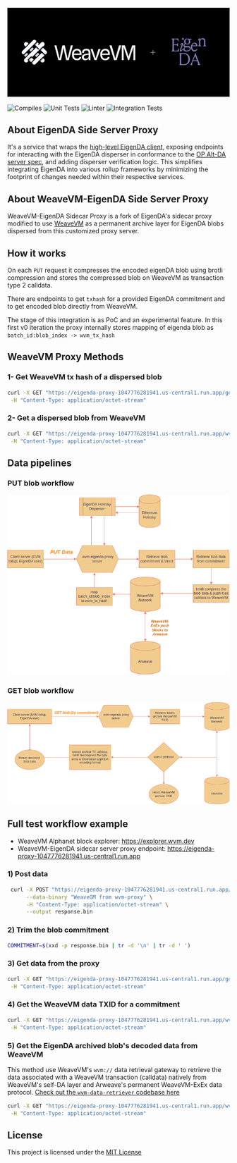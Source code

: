 <p align="center">
  <a href="https://wvm.dev">
    <img src="./media/banner.png">
  </a>
</p>

![Compiles](https://github.com/Layr-Labs/eigenda-proxy/actions/workflows/build.yml/badge.svg)
![Unit Tests](https://github.com/Layr-Labs/eigenda-proxy/actions/workflows/unit-tests.yml/badge.svg)
![Linter](https://github.com/Layr-Labs/eigenda-proxy/actions/workflows/lint.yml/badge.svg)
![Integration Tests](https://github.com/Layr-Labs/eigenda-proxy/actions/workflows/holesky-test.yml/badge.svg)

## About EigenDA Side Server Proxy
It's a service that wraps the [high-level EigenDA client](https://github.com/Layr-Labs/eigenda/blob/master/api/clients/eigenda_client.go), exposing endpoints for interacting with the EigenDA disperser in conformance to the [OP Alt-DA server spec](https://specs.optimism.io/experimental/alt-da.html), and adding disperser verification logic. This simplifies integrating EigenDA into various rollup frameworks by minimizing the footprint of changes needed within their respective services.

## About WeaveVM-EigenDA Side Server Proxy
WeaveVM-EigenDA Sidecar Proxy is a fork of EigenDA's sidecar proxy modified to use [WeaveVM](https://wvm.dev) as a permanent archive layer for EigenDA blobs dispersed from this customized proxy server.

## How it works
On each `PUT` request it compresses the encoded eigenDA blob using brotli compression and stores the compressed blob on WeaveVM as transaction type 2 calldata.

There are endpoints to get `txhash` for a provided EigenDA commitment and to get encoded blob directly from WeaveVM.

The stage of this integration is as PoC and an experimental feature. In this first v0 iteration the proxy internally stores mapping of eigenda blob as `batch_id:blob_index -> wvm_tx_hash`

## WeaveVM Proxy Methods

### 1- Get WeaveVM tx hash of a dispersed blob

```bash
curl -X GET "https://eigenda-proxy-1047776281941.us-central1.run.app/get/0x$COMMITMENT?commitment_mode=simple" \
 -H "Content-Type: application/octet-stream"
```

### 2- Get a dispersed blob from WeaveVM

```bash
curl -X GET "https://eigenda-proxy-1047776281941.us-central1.run.app/wvm/get/0x$COMMITMENT?commitment_mode=simple" \
 -H "Content-Type: application/octet-stream"
```

## Data pipelines

### PUT blob workflow
![](./media/put-workflow.png)

### GET blob workflow
![](./media/get-workflow.png)

## Full test workflow example

- WeaveVM Alphanet block explorer: https://explorer.wvm.dev
- WeaveVM-EigenDA sidecar server proxy endpoint: https://eigenda-proxy-1047776281941.us-central1.run.app

### 1) Post data 

```bash
 curl -X POST "https://eigenda-proxy-1047776281941.us-central1.run.app/put/?commitment_mode=simple" \
      --data-binary "WeaveGM from wvm-proxy" \
      -H "Content-Type: application/octet-stream" \
      --output response.bin
```
### 2) Trim the blob commitment

```bash
COMMITMENT=$(xxd -p response.bin | tr -d '\n' | tr -d ' ')
```

### 3) Get data from the proxy

```bash
curl -X GET "https://eigenda-proxy-1047776281941.us-central1.run.app/get/0x$COMMITMENT?commitment_mode=simple" \
 -H "Content-Type: application/octet-stream"
```
### 4) Get the WeaveVM data TXID for a commitment

```bash
curl -X GET "https://eigenda-proxy-1047776281941.us-central1.run.app/wvm/get/txhash/0x$COMMITMENT?commitment_mode=simple" \
 -H "Content-Type: application/octet-stream"
```

### 5) Get the EigenDA archived blob's decoded data from WeaveVM

This method use WeaveVM's `wvm://` data retrieval gateway to retrieve the data associated with a WeaveVM transaction (calldata) natively from WeaveVM's self-DA layer and Arweave's permanent WeaveVM-ExEx data protocol. [Check out the `wvm-data-retriever` codebase here](https://github.com/weavevM/wvm-data-retriever)

```bash
curl -X GET "https://eigenda-proxy-1047776281941.us-central1.run.app/wvm/get/0x$COMMITMENT?commitment_mode=simple" \
 -H "Content-Type: application/octet-stream"
```

## License
This project is licensed under the [MIT License](./LICENSE)


